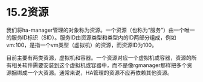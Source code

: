 # 15.2资源

我们将ha-manager管理的对象称为资源。一个资源（也称为“服务”）由一个唯一的服务ID标识（SID）。服务ID由资源类型和类型内的ID两部分组成，例如vm:100，是指一个vm类型（虚拟机）的资源，而资源ID为100。

目前主要有两类资源，虚拟机和容器。一个资源对应一个虚拟机或容器，资源的所有相关软件需要安装到这个虚拟机或容器中，而不是像rgmanager那样把多个资源捆绑成一个大资源。通常来说，HA管理的资源不应再依赖其他资源。